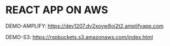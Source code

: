 # REACT APP ON AWS

DEMO-AMPLIFY: https://dev1207.dy2xoyw8oj2t2.amplifyapp.com

DEMO-S3: https://rspbuckets.s3.amazonaws.com/index.html
